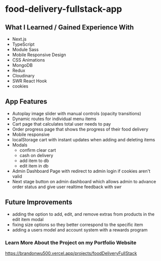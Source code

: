 # food-delivery-fullstack-app

## What I Learned / Gained Experience With

- Next.js
- TypeScript
- Module Sass
- Mobile Responsive Design
- CSS Animations
- MongoDB
- Redux
- Cloudinary
- SWR React Hook
- cookies

## App Features

- Autoplay image slider with manual controls (opacity transitions)
- Dynamic routes for individual menu items
- Cart page that calculates total user needs to pay
- Order progress page that shows the progress of their food delivery
- Mobile responsive
- localStorage cart with instant updates when adding and deleting items
- Modals
  - confirm clear cart
  - cash on delivery
  - add item to db
  - edit item in db
- Admin Dashboard Page with redirect to admin login if cookies aren't valid
- Next stage button on admin dashboard which allows admin to advance order status and give user realtime feedback with swr

## Future Improvements

- adding the option to add, edit, and remove extras from products in the edit item modal
- fixing size options so they better correspond to the specific item
- adding a users model and account system with a rewards program

### Learn More About the Project on my Portfolio Website

https://brandonwu500.vercel.app/projects/foodDeliveryFullStack
